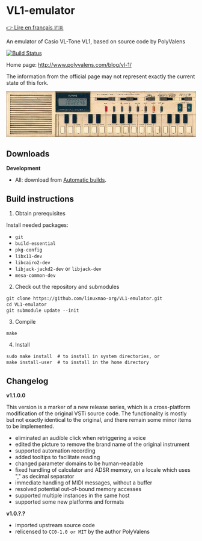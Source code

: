 # VL1-emulator

[:point_right: Lire en français :fr:](README.fr.md)

An emulator of Casio VL-Tone VL1, based on source code by PolyValens

[![Build Status](https://travis-ci.com/linuxmao-org/VL1-emulator.svg?branch=master)](https://travis-ci.com/linuxmao-org/VL1-emulator)

Home page: http://www.polyvalens.com/blog/vl-1/

The information from the official page may not represent exactly the current state of this fork.

![Casio VL-1](resources/images/casio_vl1_big.png)

## Downloads

**Development**

- All: download from [Automatic builds](https://github.com/linuxmao-org/VL1-emulator/releases/tag/automatic).

## Build instructions

1. Obtain prerequisites

Install needed packages:

- `git`
- `build-essential`
- `pkg-config`
- `libx11-dev`
- `libcairo2-dev`
- `libjack-jackd2-dev` or `libjack-dev`
- `mesa-common-dev`

2. Check out the repository and submodules

```
git clone https://github.com/linuxmao-org/VL1-emulator.git
cd VL1-emulator
git submodule update --init
```

3. Compile

```
make
```

4. Install

```
sudo make install  # to install in system directories, or
make install-user  # to install in the home directory
```

## Changelog

**v1.1.0.0**

This version is a marker of a new release series, which is a cross-platform
modification of the original VSTi source code.
The functionality is mostly but not exactly identical to the original, and there
remain some minor items to be implemented.

- eliminated an audible click when retriggering a voice
- edited the picture to remove the brand name of the original instrument
- supported automation recording
- added tooltips to facilitate reading
- changed parameter domains to be human-readable
- fixed handling of calculator and ADSR memory, on a locale which uses "," as decimal separator
- immediate handling of MIDI messages, without a buffer
- resolved potential out-of-bound memory accesses
- supported multiple instances in the same host
- supported some new platforms and formats

**v1.0.?.?**

- imported upstream source code
- relicensed to `CC0-1.0 or MIT` by the author PolyValens
